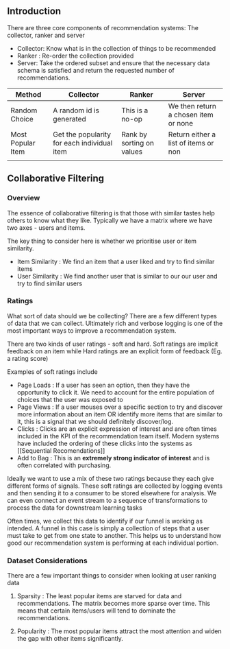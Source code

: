 
## Introduction

There are three core components of recommendation systems: The collector, ranker and server

- Collector: Know what is in the collection of things to be recommended
- Ranker : Re-order the collection provided
- Server: Take the ordered subset and ensure that the necessary data schema is satisfied and return the requested number of recommendations. 


| Method            | Collector                                   | Ranker                    | Server                               |
| ----------------- | ------------------------------------------- | ------------------------- | ------------------------------------ |
| Random Choice     | A random id is generated                    | This is a no-op           | We then return a chosen item or none |
| Most Popular Item | Get the popularity for each individual item | Rank by sorting on values | Return either a list of items or non |
|                   |                                             |                           |                                      |

## Collaborative Filtering

### Overview

The essence of collaborative filtering is that those with similar tastes help others to know what they like. Typically we have a matrix where we have two axes - users and items.

The key thing to consider here is whether we prioritise user or item similarity.

- Item Similarity : We find an item that a user liked and try to find similar items
- User Similarity : We find another user that is similar to our our user and try to find similar users

### Ratings

What sort of data should we be collecting? There are a few different types of data that we can collect. Ultimately rich and verbose logging is one of the most important ways to improve a recommendation system.

There are two kinds of user ratings - soft and hard. Soft ratings are implicit feedback on an item while Hard ratings are an explicit form of feedback (Eg. a rating score)

Examples of soft ratings include

- Page Loads : If a user has seen an option, then they have the opportunity to click it. We need to account for the entire population of choices that the user was exposed to
- Page Views : If a user mouses over a specific section to try and discover more information about an item OR identify more items that are similar to it, this is a signal that we should definitely discover/log.
- Clicks : Clicks are an explicit expression of interest and are often times included in the KPI of the recommendation team itself. Modern systems have included the ordering of these clicks into the systems as [[Sequential Recomendations]]
- Add to Bag : This is an **extremely strong indicator of interest** and is often correlated with purchasing. 

Ideally we want to use a mix of these two ratings because they each give different forms of signals. These soft ratings are collected by logging events and then sending it to a consumer to be stored elsewhere for analysis. We can even connect an event stream to a sequence of transformations to process the data for downstream learning tasks

Often times, we collect this data to identify if our funnel is working as intended. A funnel in this case is simply a collection of steps that a user must take to get from one state to another. This helps us to understand how good our recommendation system is performing at each individual portion.

### Dataset Considerations

There are a few important things to consider when looking at user ranking data

1. Sparsity : The least popular items are starved for data and recommendations. The matrix becomes more sparse over time. This means that certain items/users will tend to dominate the recommendations.
 
2. Popularity : The most popular items attract the most attention and widen the gap with other items significantly. 

